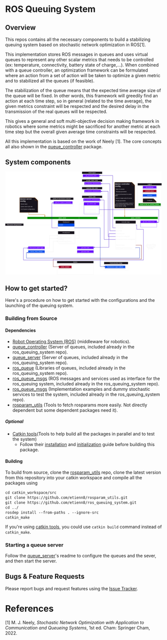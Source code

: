# ROS Queuing System

## Overview
This repos contains all the necessary components to build a stabilizing queuing system based on stochastic network optimization in ROS[1]. 

This implementation stores ROS messages in queues and uses virtual queues to represent any other scalar metrics that needs to be controlled (ex: temperature, connectivity, battery state of charge,...). When combined with a queue controller, an optimization framework can be formulated where an action from a set of action will be taken to optimize a given metric and to stabilized all the queues (if feasible). 

The stabilization of the queue means that the expected time average size of the queue will be fixed. In other words, this framework will greedily find an action at each time step, so in general (related to the time average), the given metrics constraint will be respected and the desired delay in the transmission of the real queues will be respected.

This gives a general and soft multi-objective decision making framework in robotics where some metrics might be sacrificed for another metric at each time step but the overall given average time constraints will be respected.

All this implementation is based on the work of Neely [1]. The core concepts all also shown in the [queue_controller](https://github.com/etienn8/ros_queuing_system/tree/main/queue_controller) package.

## System components
![](queue_controller/.assets/ros_queuing_system_architecture.png)

## How to get started?
Here's a procedure on how to get started with the configurations and the launching of the queuing system.
### Building from Source
#### Dependencies

- [Robot Operating System (ROS)](http://wiki.ros.org) (middleware for robotics).
- [queue_controller](https://github.com/etienn8/ros_queuing_system/tree/main/queue_controller) (Server of queues, included already in the ros_queuing_system repo).
- [queue_server](https://github.com/etienn8/ros_queuing_system/tree/main/queue_server) (Server of queues, included already in the ros_queuing_system repo).
- [ros_queue](https://github.com/etienn8/ros_queuing_system/tree/main/ros_queue) (Libraries of queues, included already in the ros_queuing_system repo).
- [ros_queue_msgs](https://github.com/etienn8/ros_queuing_system/tree/main/ros_queue_msgs) (ROS messages and services used as interface for the ros_queuing system, included already in the ros_queuing_system repo).
- [ros_queue_msgs](https://github.com/etienn8/ros_queuing_system/tree/main/ros_queue_msgs) (Implementation examples and dummy stochastic services to test the system, included already in the ros_queuing_system repo).
- [rosparam_utils](https://github.com/etienn8/rosparam_utils) (Tools to fetch rosparams more easily. Not directly dependent but some dependent packages need it).
##### Optional
- [Catkin tools](https://catkin-tools.readthedocs.io/en/latest/#)(Tools to help build all the packages in parallel and to test the system)
	- Follow their [installation](https://catkin-tools.readthedocs.io/en/latest/installing.html) and [initialization](https://catkin-tools.readthedocs.io/en/latest/quick_start.html) guide before building this package.


#### Building

To build from source, clone the [rosparam_utils](https://github.com/etienn8/rosparam_utils) repo, clone the latest version from this repository into your catkin workspace and compile all the packages using

	cd catkin_workspace/src
	git clone https://github.com/etienn8/rosparam_utils.git
	git clone https://github.com/etienn8/ros_queuing_system.git
	cd ../
	rosdep install --from-paths . --ignore-src
	catkin_make

If you're using [catkin tools](https://catkin-tools.readthedocs.io/en/latest/installing.html), you could use `catkin build` command instead of `catkin_make`.

### Starting a queue server
Follow the [queue_server](https://github.com/etienn8/ros_queuing_system/tree/main/queue_server)'s readme to configure the queues and the sever, and then start the server.

## Bugs & Feature Requests

Please report bugs and request features using the [Issue Tracker](https://github.com/etienn8/ros_queuing_system/issues).

# References
[1] M. J. Neely, *Stochastic Network Optimization with Application to Communication and Queueing Systems*, 1st ed. Cham: Springer Cham, 2022.